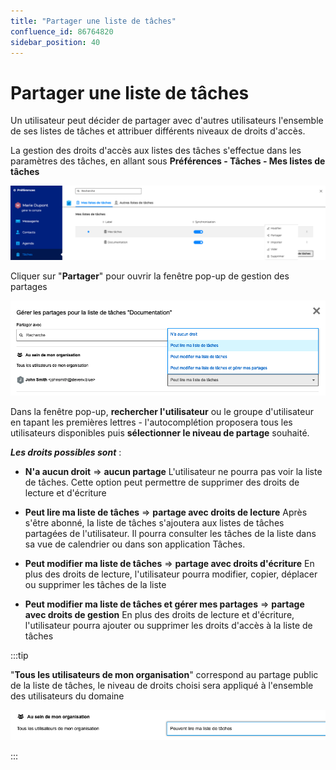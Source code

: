 ```yaml
---
title: "Partager une liste de tâches"
confluence_id: 86764820
sidebar_position: 40
---
```

# Partager une liste de tâches

Un utilisateur peut décider de partager avec d'autres utilisateurs l'ensemble de ses listes de tâches et attribuer différents niveaux de droits d'accès.

La gestion des droits d'accès aux listes des tâches s'effectue dans les paramètres des tâches, en allant sous **Préférences - Tâches - Mes listes de tâches**

![](../../attachments/86764820/86764825.png)

Cliquer sur "**Partager**" pour ouvrir la fenêtre pop-up de gestion des partages

![](../../attachments/86764820/86764824.png)

Dans la fenêtre pop-up, **rechercher l'utilisateur** ou le groupe d'utilisateur en tapant les premières lettres - l'autocomplétion proposera tous les utilisateurs disponibles puis **sélectionner le niveau de partage** souhaité.

***Les droits possibles sont*** : 

- **N'a aucun droit** => **aucun partage** L'utilisateur ne pourra pas voir la liste de tâches. Cette option peut permettre de supprimer des droits de lecture et d'écriture
- **Peut lire ma liste de tâches** => **partage avec droits de lecture** Après s'être abonné, la liste de tâches s'ajoutera aux listes de tâches partagées de l'utilisateur. Il pourra consulter les tâches de la liste dans sa vue de calendrier ou dans son application Tâches.
- **Peut modifier ma liste de tâches** => **partage avec droits d'écriture** En plus des droits de lecture, l'utilisateur pourra modifier, copier, déplacer ou supprimer les tâches de la liste

- **Peut modifier ma liste de tâches et gérer mes partages** => **partage avec droits de gestion** En plus des droits de lecture et d'écriture, l'utilisateur pourra ajouter ou supprimer les droits d'accès à la liste de tâches


:::tip

"**Tous les utilisateurs de mon organisation**" correspond au partage public de la liste de tâches, le niveau de droits choisi sera appliqué à l'ensemble des utilisateurs du domaine

![](../../attachments/86764820/86764822.png)

:::

